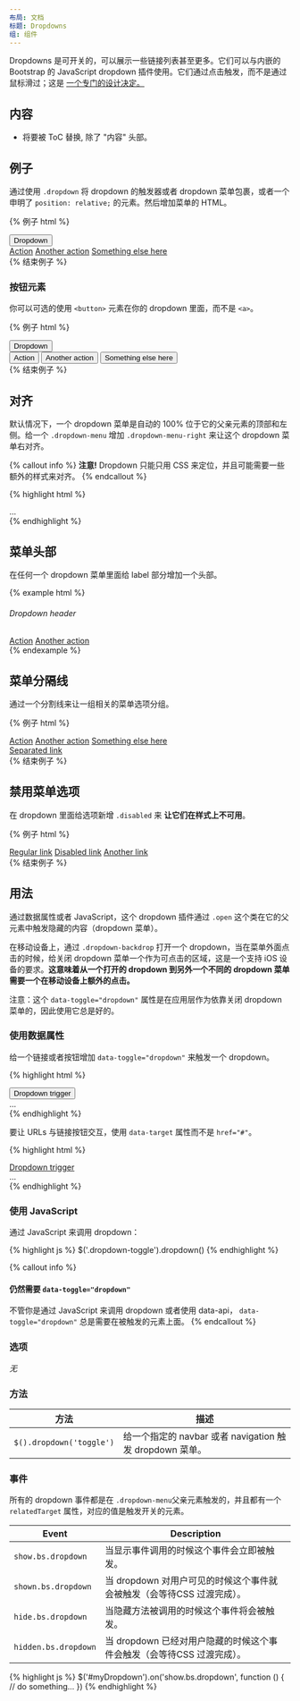 ```yaml
---
布局: 文档
标题: Dropdowns
组: 组件
---
```


Dropdowns 是可开关的，可以展示一些链接列表甚至更多。它们可以与内嵌的 Bootstrap 的 JavaScript dropdown 插件使用。它们通过点击触发，而不是通过鼠标滑过；这是 [一个专门的设计决定。](http://markdotto.com/2012/02/27/bootstrap-explained-dropdowns/)

## 内容

* 将要被 ToC 替换, 除了 "内容" 头部。

## 例子

通过使用 `.dropdown` 将 dropdown 的触发器或者 dropdown 菜单包裹，或者一个申明了 `position: relative;` 的元素。然后增加菜单的 HTML。

{% 例子 html %}
<div class="dropdown open">
  <button class="btn btn-secondary dropdown-toggle" type="button" id="dropdownMenu1" data-toggle="dropdown" aria-haspopup="true" aria-expanded="false">
    Dropdown
  </button>
  <div class="dropdown-menu" aria-labelledby="dropdownMenu1">
    <a class="dropdown-item" href="#">Action</a>
    <a class="dropdown-item" href="#">Another action</a>
    <a class="dropdown-item" href="#">Something else here</a>
  </div>
</div>
{% 结束例子 %}

### 按钮元素

你可以可选的使用 `<button>` 元素在你的 dropdown 里面，而不是 `<a>`。

{% 例子 html %}
<div class="dropdown open">
  <button class="btn btn-secondary dropdown-toggle" type="button" id="dropdownMenu2" data-toggle="dropdown" aria-haspopup="true" aria-expanded="false">
    Dropdown
  </button>
  <div class="dropdown-menu" aria-labelledby="dropdownMenu2">
    <button class="dropdown-item" type="button">Action</button>
    <button class="dropdown-item" type="button">Another action</button>
    <button class="dropdown-item" type="button">Something else here</button>
  </div>
</div>
{% 结束例子 %}



## 对齐

默认情况下，一个 dropdown 菜单是自动的 100% 位于它的父亲元素的顶部和左侧。给一个  `.dropdown-menu` 增加 `.dropdown-menu-right` 来让这个 dropdown 菜单右对齐。

{% callout info %}
**注意!** Dropdown 只能只用 CSS 来定位，并且可能需要一些额外的样式来对齐。 
{% endcallout %}

{% highlight html %}
<div class="dropdown-menu dropdown-menu-right" aria-labelledby="dLabel">
  ...
</div>
{% endhighlight %}

## 菜单头部

在任何一个 dropdown 菜单里面给 label 部分增加一个头部。

{% example html %}
<div class="dropdown-menu">
  <h6 class="dropdown-header">Dropdown header</h6>
  <a class="dropdown-item" href="#">Action</a>
  <a class="dropdown-item" href="#">Another action</a>
</div>
{% endexample %}

## 菜单分隔线

通过一个分割线来让一组相关的菜单选项分组。

{% 例子 html %}
<div class="dropdown-menu">
  <a class="dropdown-item" href="#">Action</a>
  <a class="dropdown-item" href="#">Another action</a>
  <a class="dropdown-item" href="#">Something else here</a>
  <div class="dropdown-divider"></div>
  <a class="dropdown-item" href="#">Separated link</a>
</div>
{% 结束例子 %}

## 禁用菜单选项

在 dropdown 里面给选项新增 `.disabled` 来 **让它们在样式上不可用**。

{% 例子 html %}
<div class="dropdown-menu">
  <a class="dropdown-item" href="#">Regular link</a>
  <a class="dropdown-item disabled" href="#">Disabled link</a>
  <a class="dropdown-item" href="#">Another link</a>
</div>
{% 结束例子 %}

## 用法

通过数据属性或者 JavaScript，这个 dropdown 插件通过 `.open` 这个类在它的父元素中触发隐藏的内容（dropdown 菜单）。

在移动设备上，通过 `.dropdown-backdrop` 打开一个 dropdown，当在菜单外面点击的时候，给关闭 dropdown 菜单一个作为可点击的区域，这是一个支持 iOS 设备的要求。**这意味着从一个打开的 dropdown 到另外一个不同的 dropdown 菜单需要一个在移动设备上额外的点击。**

注意：这个 `data-toggle="dropdown"` 属性是在应用层作为依靠关闭 dropdown 菜单的，因此使用它总是好的。

### 使用数据属性

给一个链接或者按钮增加 `data-toggle="dropdown"` 来触发一个 dropdown。

{% highlight html %}
<div class="dropdown">
  <button id="dLabel" type="button" data-toggle="dropdown" aria-haspopup="true" aria-expanded="false">
    Dropdown trigger
  </button>
  <div class="dropdown-menu" aria-labelledby="dLabel">
    ...
  </div>
</div>
{% endhighlight %}

要让 URLs 与链接按钮交互，使用 `data-target` 属性而不是 `href="#"`。

{% highlight html %}
<div class="dropdown">
  <a id="dLabel" data-target="#" href="http://example.com" data-toggle="dropdown" aria-haspopup="true" aria-expanded="false">
    Dropdown trigger
  </a>

  <div class="dropdown-menu" aria-labelledby="dLabel">
    ...
  </div>
</div>
{% endhighlight %}

### 使用 JavaScript

通过 JavaScript 来调用 dropdown：

{% highlight js %}
$('.dropdown-toggle').dropdown()
{% endhighlight %}

{% callout info %}
#### 仍然需要 `data-toggle="dropdown"` 

不管你是通过 JavaScript 来调用 dropdown 或者使用 data-api， `data-toggle="dropdown"` 总是需要在被触发的元素上面。
{% endcallout %}

### 选项

*无*

### 方法

| 方法 | 描述 |
| --- | --- |
| `$().dropdown('toggle')` | 给一个指定的 navbar  或者 navigation 触发 dropdown 菜单。|

### 事件

所有的 dropdown 事件都是在 `.dropdown-menu`父亲元素触发的，并且都有一个 `relatedTarget` 属性，对应的值是触发开关的元素。

| Event | Description |
| --- | --- |
| `show.bs.dropdown` | 当显示事件调用的时候这个事件会立即被触发。|
| `shown.bs.dropdown` | 当 dropdown 对用户可见的时候这个事件就会被触发（会等待CSS 过渡完成）。 |
| `hide.bs.dropdown` | 当隐藏方法被调用的时候这个事件将会被触发。|
| `hidden.bs.dropdown`| 当 dropdown 已经对用户隐藏的时候这个事件会触发（会等待CSS 过渡完成）。|

{% highlight js %}
$('#myDropdown').on('show.bs.dropdown', function () {
  // do something…
})
{% endhighlight %}
